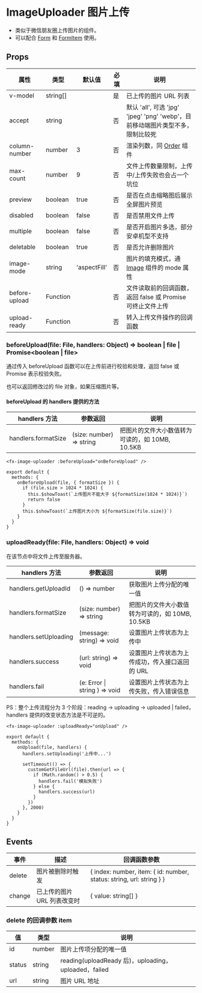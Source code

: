 # ImageUploader 图片上传

- 类似于微信朋友圈上传图片的组件。
- 可以配合 [Form](./Form.md) 和 [FormItem](./Form.md#formitem-表单项) 使用。

## Props

| 属性          | 类型     | 默认值       | 必填 | 说明                                                                           |
| ------------- | -------- | ------------ | ---- | ------------------------------------------------------------------------------ |
| v-model       | string[] |              | 是   | 已上传的图片 URL 列表                                                          |
| accept        | string   |              | 否   | 默认 'all', 可选 'jpg' 'jpeg' 'png' 'webp'，目前移动端图片类型不多，限制比较死 |
| column-number | number   | 3            | 否   | 渲染列数，同 [Order](./Order.md) 组件                                          |
| max-count     | number   | 9            | 否   | 文件上传数量限制，上传中/上传失败也会占一个坑位                                |
| preview       | boolean  | true         | 否   | 是否在点击缩略图后展示全屏图片预览                                             |
| disabled      | boolean  | false        | 否   | 是否禁用文件上传                                                               |
| multiple      | boolean  | false        | 否   | 是否开启图片多选，部分安卓机型不支持                                           |
| deletable     | boolean  | true         | 否   | 是否允许删除图片                                                               |
| image-mode    | string   | 'aspectFill' | 否   | 图片的填充模式，通 [Image](./Image.md) 组件的 mode 属性                        |
| before-upload | Function |              | 否   | 文件读取前的回调函数，返回 false 或 Promise<false> 可终止文件上传              |
| upload-ready  | Function |              | 否   | 转入上传文件操作的回调函数                                                     |

### beforeUpload(file: File, handlers: Object) => boolean | file | Promise<boolean | file>

通过传入 beforeUpload 函数可以在上传前进行校验和处理，返回 false 或 Promise<false> 表示校验失败。

也可以返回修改过的 file 对象，如果压缩图片等。

#### beforeUpload 的 handlers 提供的方法

| handlers 方法       | 参数返回                 | 说明                                            |
| ------------------- | ------------------------ | ----------------------------------------------- |
| handlers.formatSize | (size: number) => string | 把图片的文件大小数值转为可读的，如 10MB, 10.5KB |

```
<fx-image-uploader :beforeUpload="onBeforeUpload" />
```

```
export default {
  methods: {
    onBeforeUpload(file, { formatSize }) {
      if (file.size > 1024 * 1024) {
        this.$showToast(`上传图片不能大于 ${formatSize(1024 * 1024)}`)
        return false
      }
      this.$showToast(`上传图片大小为 ${formatSize(file.size)}`)
    }
  }
}
```

### uploadReady(file: File, handlers: Object) => void

在该节点中将文件上传至服务器。

| handlers 方法         | 参数返回                      | 说明                                            |
| --------------------- | ----------------------------- | ----------------------------------------------- |
| handlers.getUploadId  | () => number                  | 获取图片上传分配的唯一值                        |
| handlers.formatSize   | (size: number) => string      | 把图片的文件大小数值转为可读的，如 10MB, 10.5KB |
| handlers.setUploading | (message: string) => void     | 设置图片上传状态为上传中                        |
| handlers.success      | (url: string) => void         | 设置图片上传状态为上传成功，传入接口返回的 URL  |
| handlers.fail         | (e: Error \| string ) => void | 设置图片上传状态为上传失败，传入错误信息        |

PS：整个上传流程分为 3 个阶段：reading -> uploading -> uploaded | failed，handlers 提供的改变状态方法是不可逆的。

```
<fx-image-uploader :uploadReady="onUpload" />
```

```
export default {
  methods: {
    onUpload(file, handlers) {
      handlers.setUploading('上传中...')

      setTimeout(() => {
        customGetFileUrl(file).then(url => {
          if (Math.random() > 0.5) {
            handlers.fail('模拟失败')
          } else {
            handlers.success(url)
          }
        })
      }, 2000)
    }
  }
}
```

## Events

| 事件   | 描述                        | 回调函数参数                                                         |
| ------ | --------------------------- | -------------------------------------------------------------------- |
| delete | 图片被删除时触发            | { index: number, item: { id: number, status: string, url: string } } |
| change | 已上传的图片 URL 列表改变时 | { value: string[] }                                                  |

### delete 的回调参数 item

| 值     | 类型   | 说明                                                 |
| ------ | ------ | ---------------------------------------------------- |
| id     | number | 图片上传项分配的唯一值                               |
| status | string | reading(uploadReady 后)，uploading，uploaded，failed |
| url    | string | 图片 URL 地址                                        |
